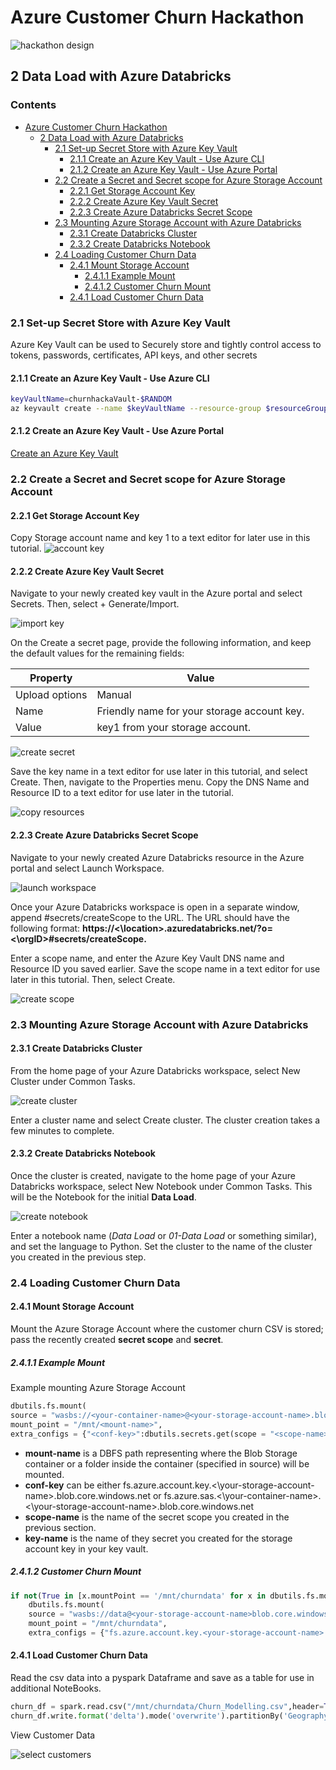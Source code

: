 # Azure Customer Churn Hackathon

![hackathon design](../images/hackathon.jpg)

## 2 Data Load with Azure Databricks

### Contents

- [Azure Customer Churn Hackathon](../README.md)
  - [2 Data Load with Azure Databricks](#2-data-load-with-azure-databricks)
    - [2.1 Set-up Secret Store with Azure Key Vault](#21-set-up-secret-store-with-azure-key-vault)
      - [2.1.1 Create an Azure Key Vault - Use Azure CLI](#211-create-an-azure-key-vault---use-azure-cli)
      - [2.1.2 Create an Azure Key Vault - Use Azure Portal](#212-create-an-azure-key-vault---use-azure-portal)
    - [2.2 Create a Secret and Secret scope for Azure Storage Account](#22-create-a-secret-and-secret-scope-for-azure-storage-account)
      - [2.2.1 Get Storage Account Key](#221-get-storage-account-key)
      - [2.2.2 Create Azure Key Vault Secret](#222-create-azure-key-vault-secret)
      - [2.2.3 Create Azure Databricks Secret Scope](#223-create-azure-databricks-secret-scope)
    - [2.3 Mounting Azure Storage Account with Azure Databricks](#23-mounting-azure-storage-account-with-azure-databricks)
      - [2.3.1 Create Databricks Cluster](#231-create-databricks-cluster)
      - [2.3.2 Create Databricks Notebook](#232-create-databricks-notebook)
    - [2.4 Loading Customer Churn Data](#24-loading-customer-churn-data)
      - [2.4.1 Mount Storage Account](#241-mount-storage-account)
        - [2.4.1.1 Example Mount](#2411-example-mount)
        - [2.4.1.2 Customer Churn Mount](#2412-customer-churn-mount)
      - [2.4.1 Load Customer Churn Data](#241-load-customer-churn-data)

### 2.1 Set-up Secret Store with Azure Key Vault

Azure Key Vault can be used to Securely store and tightly control access to tokens, passwords, certificates, API keys, and other secrets

#### 2.1.1 Create an Azure Key Vault - Use Azure CLI

```bash
keyVaultName=churnhackaVault-$RANDOM
az keyvault create --name $keyVaultName --resource-group $resourceGroupName --location $location
```

#### 2.1.2 Create an Azure Key Vault - Use Azure Portal

[Create an Azure Key Vault](https://docs.microsoft.com/en-us/azure/key-vault/quick-create-portal#create-a-vault)

### 2.2 Create a Secret and Secret scope for Azure Storage Account

#### 2.2.1 Get Storage Account Key

Copy Storage account name and key 1 to a text editor for later use in this tutorial.
![account key](../images/storage-access-keys.png)

#### 2.2.2 Create Azure Key Vault Secret

Navigate to your newly created key vault in the Azure portal and select Secrets. Then, select + Generate/Import.

![import key](../images/generate-import-secrets.png)

On the Create a secret page, provide the following information, and keep the default values for the remaining fields:

|Property|Value|
|---------------|--------------------------------------------|
|Upload options|Manual|
|Name| Friendly name for your storage account key.|
|Value|key1 from your storage account.|

![create secret](../images/create-storage-secret.png)

Save the key name in a text editor for use later in this tutorial, and select Create. Then, navigate to the Properties menu. Copy the DNS Name and Resource ID to a text editor for use later in the tutorial.

![copy resources](../images/copy-dns-resource.png)

#### 2.2.3 Create Azure Databricks Secret Scope

Navigate to your newly created Azure Databricks resource in the Azure portal and select Launch Workspace.

![launch workspace](../images/launch-databricks-workspace.png)

Once your Azure Databricks workspace is open in a separate window, append #secrets/createScope to the URL. The URL should have the following format:
__https://<\location>.azuredatabricks.net/?o=<\orgID>#secrets/createScope.__

Enter a scope name, and enter the Azure Key Vault DNS name and Resource ID you saved earlier. Save the scope name in a text editor for use later in this tutorial. Then, select Create.

![create scope](../images/create-secret-scope.png)

### 2.3 Mounting Azure Storage Account with Azure Databricks

#### 2.3.1 Create Databricks Cluster

From the home page of your Azure Databricks workspace, select New Cluster under Common Tasks.

![create cluster](../images/create-new-cluster.png)

Enter a cluster name and select Create cluster. The cluster creation takes a few minutes to complete.

#### 2.3.2 Create Databricks Notebook

Once the cluster is created, navigate to the home page of your Azure Databricks workspace, select New Notebook under Common Tasks. This will be the Notebook for the initial __Data Load__.

![create notebook](../images/create-new-notebook.png)

Enter a notebook name (_Data Load_ or _01-Data Load_ or something similar), and set the language to Python. Set the cluster to the name of the cluster you created in the previous step.

### 2.4 Loading Customer Churn Data

#### 2.4.1 Mount Storage Account

Mount the Azure Storage Account where the customer churn CSV is stored; pass the recently created __secret scope__ and __secret__.

##### 2.4.1.1 Example Mount

Example mounting Azure Storage Account

```python
dbutils.fs.mount(
source = "wasbs://<your-container-name>@<your-storage-account-name>.blob.core.windows.net",
mount_point = "/mnt/<mount-name>",
extra_configs = {"<conf-key>":dbutils.secrets.get(scope = "<scope-name>", key = "<key-name>")})
```

* __mount-name__ is a DBFS path representing where the Blob Storage container or a folder inside the container (specified in source) will be mounted.
* __conf-key__ can be either fs.azure.account.key.<\your-storage-account-name>.blob.core.windows.net or fs.azure.sas.<\your-container-name>.<\your-storage-account-name>.blob.core.windows.net
* __scope-name__ is the name of the secret scope you created in the previous section.
* __key-name__ is the name of they secret you created for the storage account key in your key vault.

##### 2.4.1.2 Customer Churn Mount

```python
if not(True in [x.mountPoint == '/mnt/churndata' for x in dbutils.fs.mounts()]):
    dbutils.fs.mount(
    source = "wasbs://data@<your-storage-account-name>blob.core.windows.net",
    mount_point = "/mnt/churndata",
    extra_configs = {"fs.azure.account.key.<your-storage-account-name>.blob.core.windows.net":dbutils.secrets.get(scope = "churnhackscope", key = "churnhack")})
```

#### 2.4.1 Load Customer Churn Data

Read the csv data into a pyspark Dataframe and save as a table for use in additional NoteBooks.

```python
churn_df = spark.read.csv("/mnt/churndata/Churn_Modelling.csv",header=True,inferSchema=True)
churn_df.write.format('delta').mode('overwrite').partitionBy('Geography').option('path', "/mnt/churndata/raw").saveAsTable('customer_churn')
```

View Customer Data

![select customers](../images/select_customer_churn.PNG)

